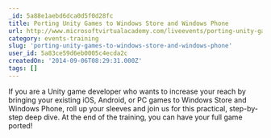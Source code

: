 ```yaml
---
_id: 5a88e1aebd6dca0d5f0d28fc
title: Porting Unity Games to Windows Store and Windows Phone
url: http://www.microsoftvirtualacademy.com/liveevents/porting-unity-games-to-windows-store-and-windows-phone
category: events-training
slug: 'porting-unity-games-to-windows-store-and-windows-phone'
user_id: 5a83ce59d6eb0005c4ecda2c
createdOn: '2014-09-06T08:29:31.000Z'
tags: []
---
```


If you are a Unity game developer who wants to increase your reach by bringing your existing iOS, Android, or PC games to Windows Store and Windows Phone, roll up your sleeves and join us for this practical, step-by-step deep dive. At the end of the training, you can have your full game ported!
